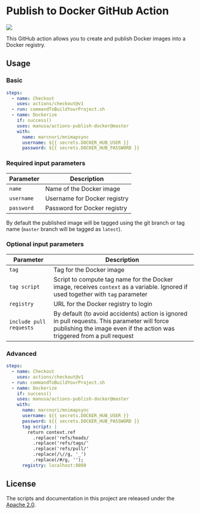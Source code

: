 Publish to Docker GitHub Action
===============================

[<img src="https://github.com/manusa/actions-publish-docker/workflows/Main%20workflow/badge.svg" />](https://github.com/manusa/actions-publish-docker/actions)


This GitHub action allows you to create and publish Docker images into a Docker registry.

## Usage

### Basic

```yaml
steps:
  - name: Checkout
    uses: actions/checkout@v1
  - run: commandToBuildYourProject.sh
  - name: Dockerize
    if: success()
    uses: manusa/actions-publish-docker@master
    with:
      name: marcnuri/mnimapsync
      username: ${{ secrets.DOCKER_HUB_USER }}
      password: ${{ secrets.DOCKER_HUB_PASSWORD }}
```

### Required input parameters

| Parameter | Description |
| --------- | ----------- |
| `name` | Name of the Docker image |
| `username` | Username for Docker registry |
| `password` | Password for Docker registry |

By default the published image will be tagged using the git branch or tag name (`master` branch
will be tagged as `latest`).

### Optional input parameters

| Parameter | Description |
| --------- | ----------- |
| `tag` | Tag for the Docker image |
| `tag script` | Script to compute tag name for the Docker image, receives `context` as a variable. Ignored if used together with `tag` parameter |
| `registry` | URL for the Docker registry to login |
| `include pull requests` | By default (to avoid accidents) action is ignored in pull requests. This parameter will force publishing the image even if the action was triggered from a pull request |

### Advanced

```yaml
steps:
  - name: Checkout
    uses: actions/checkout@v1
  - run: commandToBuildYourProject.sh
  - name: Dockerize
    if: success()
    uses: manusa/actions-publish-docker@master
    with:
      name: marcnuri/mnimapsync
      username: ${{ secrets.DOCKER_HUB_USER }}
      password: ${{ secrets.DOCKER_HUB_PASSWORD }}
      tag script: |
        return context.ref
          .replace('refs/heads/
          .replace('refs/tags/'
          .replace('refs/pull/'
          .replace(/\//g, '_')
          .replace(/#/g, '');
      registry: localhost:8080
```

## License

The scripts and documentation in this project are released under the [Apache 2.0](./LICENSE).
